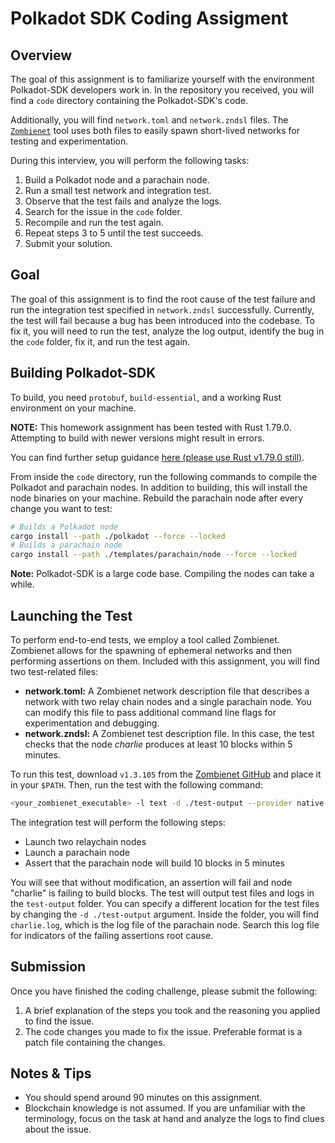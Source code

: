 # Polkadot SDK Coding Assigment

## Overview

The goal of this assignment is to familiarize yourself with the environment Polkadot-SDK developers work in. In the repository you received, you will find a `code` directory containing the Polkadot-SDK's code.

Additionally, you will find `network.toml` and `network.zndsl` files. The [`Zombienet`](https://github.com/paritytech/zombienet) tool uses both files to easily spawn short-lived networks for testing and experimentation.

During this interview, you will perform the following tasks:

1. Build a Polkadot node and a parachain node.
2. Run a small test network and integration test.
3. Observe that the test fails and analyze the logs.
4. Search for the issue in the `code` folder.
5. Recompile and run the test again.
6. Repeat steps 3 to 5 until the test succeeds.
7. Submit your solution.

## Goal

The goal of this assignment is to find the root cause of the test failure and run the integration test specified in `network.zndsl` successfully. Currently, the test will fail because a bug has been introduced into the codebase. To fix it, you will need to run the test, analyze the log output, identify the bug in the `code` folder, fix it, and run the test again.

## Building Polkadot-SDK

To build, you need `protobuf`, `build-essential`, and a working Rust environment on your machine. 

**NOTE:** This homework assignment has been tested with Rust 1.79.0. Attempting to build with newer versions might result in errors.

You can find further setup guidance [here (please use Rust v1.79.0 still)](https://docs.polkadot.com/develop/parachains/install-polkadot-sdk/).

From inside the `code` directory, run the following commands to compile the Polkadot and parachain nodes. In addition to building, this will install the
node binaries on your machine. Rebuild the parachain node after every change you want to test:

```sh
# Builds a Polkadot node
cargo install --path ./polkadot --force --locked
# Builds a parachain node
cargo install --path ./templates/parachain/node --force --locked
```

**Note:** Polkadot-SDK is a large code base. Compiling the nodes can take a while.

## Launching the Test

To perform end-to-end tests, we employ a tool called Zombienet. Zombienet allows for the spawning of ephemeral networks and then performing assertions on them. Included with this assignment, you will find two test-related files:

- **network.toml:** A Zombienet network description file that describes a network with two relay chain nodes and a single parachain node. You can modify this file to pass additional command line flags for experimentation and debugging.
- **network.zndsl:** A Zombienet test description file. In this case, the test checks that the node _charlie_ produces at least 10 blocks within 5 minutes.

To run this test, download `v1.3.105` from the [Zombienet GitHub](https://github.com/paritytech/zombienet/releases/tag/v1.3.105) and place it in your `$PATH`. Then, run the test with the following command:

```sh
<your_zombienet_executable> -l text -d ./test-output --provider native test network.zndsl
```

The integration test will perform the following steps:

- Launch two relaychain nodes
- Launch a parachain node
- Assert that the parachain node will build 10 blocks in 5 minutes

You will see that without modification, an assertion will fail and node "charlie" is failing to build blocks.
The test will output test files and logs in the `test-output` folder. You can specify a different location for the test files by changing the `-d ./test-output` argument. Inside the folder, you will find `charlie.log`, which is the log file of the parachain node. Search this log file for indicators of the failing assertions root cause.

## Submission
Once you have finished the coding challenge, please submit the following:
1. A brief explanation of the steps you took and the reasoning you applied to find the issue.
2. The code changes you made to fix the issue. Preferable format is a patch file containing the changes.

## Notes & Tips

- You should spend around 90 minutes on this assignment.
- Blockchain knowledge is not assumed. If you are unfamiliar with the terminology, focus on the task at hand and analyze the logs to find clues about the issue.
